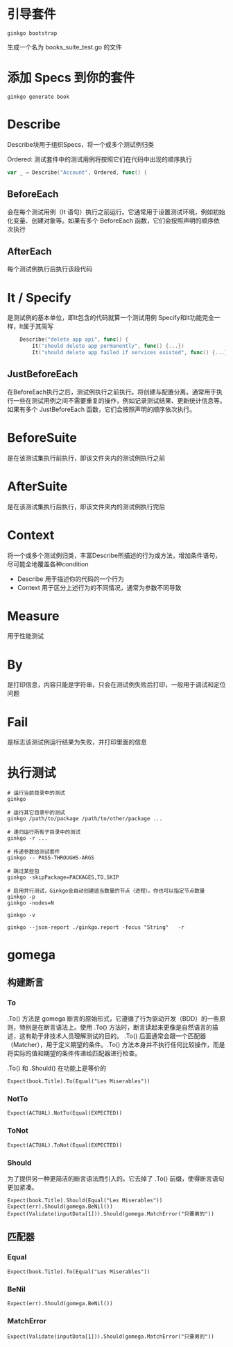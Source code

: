 # 引导套件
```
ginkgo bootstrap
```

生成一个名为 books_suite_test.go 的文件

# 添加 Specs 到你的套件

```
ginkgo generate book
```

# Describe
Describe块用于组织Specs，将一个或多个测试例归类

Ordered: 测试套件中的测试用例将按照它们在代码中出现的顺序执行
```go
var _ = Describe("Account", Ordered, func() {
```

## BeforeEach
会在每个测试用例（It 语句）执行之前运行。它通常用于设置测试环境，例如初始化变量、创建对象等。如果有多个 BeforeEach 函数，它们会按照声明的顺序依次执行

## AfterEach
每个测试例执行后执行该段代码

# It / Specify
是测试例的基本单位，即It包含的代码就算一个测试用例
Specify和It功能完全一样，It属于其简写

```go
	Describe("delete app api", func() {
		It("should delete app permanently", func() {...})
		It("should delete app failed if services existed", func() {...})
```

## JustBeforeEach
在BeforeEach执行之后，测试例执行之前执行。将创建与配置分离。通常用于执行一些在测试用例之间不需要重复的操作，例如记录测试结果、更新统计信息等。如果有多个 JustBeforeEach 函数，它们会按照声明的顺序依次执行。


# BeforeSuite
是在该测试集执行前执行，即该文件夹内的测试例执行之前

# AfterSuite
是在该测试集执行后执行，即该文件夹内的测试例执行完后

# Context
将一个或多个测试例归类，丰富Describe所描述的行为或方法，增加条件语句，尽可能全地覆盖各种condition

* Describe 用于描述你的代码的一个行为
* Context 用于区分上述行为的不同情况，通常为参数不同导致

# Measure
用于性能测试

# By
是打印信息，内容只能是字符串，只会在测试例失败后打印，一般用于调试和定位问题

# Fail
是标志该测试例运行结果为失败，并打印里面的信息


# 执行测试

```
# 运行当前目录中的测试
ginkgo

# 运行其它目录中的测试
ginkgo /path/to/package /path/to/other/package ...

# 递归运行所有子目录中的测试
ginkgo -r ...

# 传递参数给测试套件
ginkgo -- PASS-THROUGHS-ARGS

# 跳过某些包
ginkgo -skipPackage=PACKAGES,TO,SKIP

# 启用并行测试，Ginkgo会自动创建适当数量的节点（进程）。你也可以指定节点数量
ginkgo -p
ginkgo -nodes=N

ginkgo -v

ginkgo --json-report ./ginkgo.report -focus "String"   -r
```


# gomega

## 构建断言
### To
.To() 方法是 gomega 断言的原始形式，它遵循了行为驱动开发（BDD）的一些原则，特别是在断言语法上。使用 .To() 方法时，断言读起来更像是自然语言的描述，这有助于非技术人员理解测试的目的。
.To() 后面通常会跟一个匹配器（Matcher），用于定义期望的条件。.To() 方法本身并不执行任何比较操作，而是将实际的值和期望的条件传递给匹配器进行检查。

.To() 和 .Should() 在功能上是等价的

```
Expect(book.Title).To(Equal("Les Miserables"))
```

### NotTo
```
Expect(ACTUAL).NotTo(Equal(EXPECTED))
```

### ToNot
```
Expect(ACTUAL).ToNot(Equal(EXPECTED))
```

### Should
为了提供另一种更简洁的断言语法而引入的。它去掉了 .To() 前缀，使得断言语句更加紧凑。
```
Expect(book.Title).Should(Equal("Les Miserables"))
Expect(err).Should(gomega.BeNil())
Expect(Validate(inputData[1])).Should(gomega.MatchError("只要男的"))
```

## 匹配器
### Equal
```
Expect(book.Title).To(Equal("Les Miserables"))
```

### BeNil
```
Expect(err).Should(gomega.BeNil())
```
### MatchError
```
Expect(Validate(inputData[1])).Should(gomega.MatchError("只要男的"))
```
